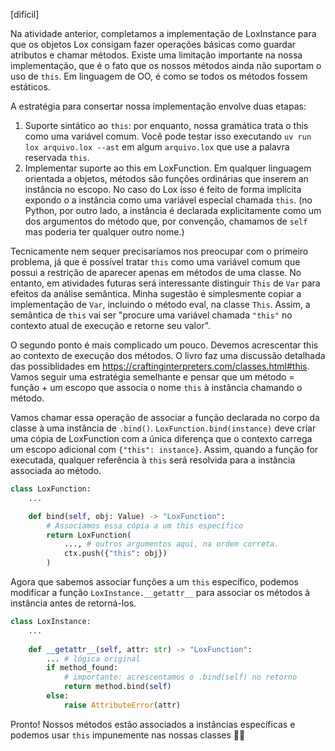 [difícil]

Na atividade anterior, completamos a implementação de LoxInstance para que os
objetos Lox consigam fazer operações básicas como guardar atributos e chamar
métodos. Existe uma limitação importante na nossa implementação, que é o fato
que os nossos métodos ainda não suportam o uso de `this`. Em linguagem de OO, é
como se todos os métodos fossem estáticos.

A estratégia para consertar nossa implementação envolve duas etapas:

1. Suporte sintático ao `this`: por enquanto, nossa gramática trata o this como
   uma variável comum. Você pode testar isso executando
   `uv run lox arquivo.lox --ast` em algum `arquivo.lox` que use a palavra
   reservada `this`. 
2. Implementar suporte ao this em LoxFunction. Em qualquer linguagem orientada a
   objetos, métodos são funções ordinárias que inserem an instância no escopo.
   No caso do Lox isso é feito de forma implícita expondo o a instância como uma
   variável especial chamada `this`. (no Python, por outro lado, a instância é
   declarada explicitamente como um dos argumentos do método que, por convenção,
   chamamos de `self` mas poderia ter qualquer outro nome.)

Tecnicamente nem sequer precisaríamos nos preocupar com o primeiro problema, já
que é possível tratar `this` como uma variável comum que possui a restrição de
aparecer apenas em métodos de uma classe. No entanto, em atividades futuras será
interessante distinguir `This` de `Var` para efeitos da análise semântica. Minha
sugestão é simplesmente copiar a implementação de `Var`, incluindo o método
eval, na classe `This`. Assim, a semântica de `this` vai ser "procure uma
variável chamada `"this"` no contexto atual de execução e retorne seu valor".

O segundo ponto é mais complicado um pouco. Devemos acrescentar this ao contexto
de execução dos métodos. O livro faz uma discussão detalhada das possiblidades
em https://craftinginterpreters.com/classes.html#this. Vamos seguir uma
estratégia semelhante e pensar que um método = função + um escopo que associa o
nome `this` à instância chamando o método.

Vamos chamar essa operação de associar a função declarada no corpo da classe à
uma instância de `.bind()`. `LoxFunction.bind(instance)` deve criar uma cópia de
LoxFunction com a única diferença que o contexto carrega um escopo adicional com
`{"this": instance}`. Assim, quando a função for executada, qualquer referência
à `this` será resolvida para a instância associada ao método.

```python
class LoxFunction:
    ... 

    def bind(self, obj: Value) -> "LoxFunction":
        # Associamos essa cópia a um this específico
        return LoxFunction(
            ..., # outros argumentos aqui, na ordem correta.
            ctx.push({"this": obj})
        )
```

Agora que sabemos associar funções a um `this` específico, podemos modificar a
função `LoxInstance.__getattr__` para associar os métodos à instância antes de
retorná-los.

```python
class LoxInstance:
    ...
    
    def __getattr__(self, attr: str) -> "LoxFunction":
        ... # lógica original
        if method_found:
            # importante: acrescentamos o .bind(self) no retorno
            return method.bind(self)  
        else:
            raise AttributeError(attr)
```

Pronto! Nossos métodos estão associados a instâncias específicas e podemos usar
`this` impunemente nas nossas classes 🥳🎉